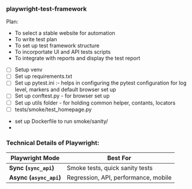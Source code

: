 ### playwright-test-framework

Plan:

- To select a stable website for automation
- To write test plan
- To set up test framework structure
- To incorportate UI and API tests scripts
- To integrate with reports and display the test report

- [ ] Setup venv
- [ ] Set up requirements.txt
- [ ] Set up pytest.ini :- helps in configuring the pytest configuration for log level, markers and default browser set up
- [ ] Set up conftest.py - for browser set up
- [ ] Set up utils folder - for holding common helper, contants, locators
- [ ] tests/smoke/test_homepage.py
- set up Dockerfile to run smoke/sanity/
-

### Technical Details of Playwright:

| **Playwright Mode**     | **Best For**                         |
| ----------------------- | ------------------------------------ |
| **Sync (`sync_api`)**   | Smoke tests, quick sanity tests      |
| **Async (`async_api`)** | Regression, API, performance, mobile |
